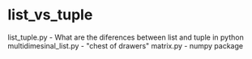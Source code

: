 # list_vs_tuple
list_tuple.py - What are the diferences between list and tuple in python
multidimesinal_list.py - "chest of drawers"
matrix.py - numpy package
